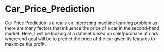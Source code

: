 # Car_Price_Prediction
Car Price Prediction is a really an interesting machine learning problem as there are many factors that influence the price of a car in the second-hand market. Here, I will be looking at a dataset based on sale/purchase of cars where end goal will be to predict the price of the car given its features to maximize the profit. 

